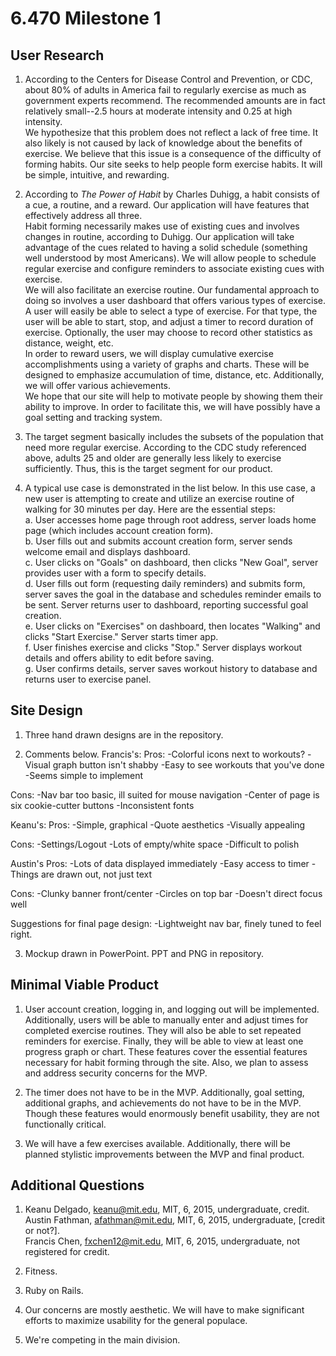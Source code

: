 6.470 Milestone 1
=================

User Research
-------------

1. According to the Centers for Disease Control and Prevention, or CDC, about 80% of adults in America fail to regularly exercise as much as government experts recommend. The recommended amounts are in fact relatively small--2.5 hours at moderate intensity and 0.25 at high intensity.
<BR>We hypothesize that this problem does not reflect a lack of free time. It also likely is not caused by lack of knowledge about the benefits of exercise. We believe that this issue is a consequence of the difficulty of forming habits. Our site seeks to help people form exercise habits. It will be simple, intuitive, and rewarding.

2. According to <i>The Power of Habit</i> by Charles Duhigg, a habit consists of a cue, a routine, and a reward. Our application will have features that effectively address all three.
<BR>Habit forming necessarily makes use of existing cues and involves changes in routine, according to Duhigg. Our application will take advantage of the cues related to having a solid schedule \(something well understood by most Americans\). We will allow people to schedule regular exercise and configure reminders to associate existing cues with exercise.
<BR>We will also facilitate an exercise routine. Our fundamental approach to doing so involves a user dashboard that offers various types of exercise. A user will easily be able to select a type of exercise. For that type, the user will be able to start, stop, and adjust a timer to record duration of exercise. Optionally, the user may choose to record other statistics as distance, weight, etc.
<BR>In order to reward users, we will display cumulative exercise accomplishments using a variety of graphs and charts. These will be designed to emphasize accumulation of time, distance, etc. Additionally, we will offer various achievements.
<BR>We hope that our site will help to motivate people by showing them their ability to improve. In order to facilitate this, we will have possibly have a goal setting and tracking system.

3. The target segment basically includes the subsets of the population that need more regular exercise. According to the CDC study referenced above, adults 25 and older are generally less likely to exercise sufficiently. Thus, this is the target segment for our product.

4. A typical use case is demonstrated in the list below. In this use case, a new user is attempting to create and utilize an exercise routine of walking for 30 minutes per day. Here are the essential steps:  
a. User accesses home page through root address, server loads home page \(which includes account creation form\).  
b. User fills out and submits account creation form, server sends welcome email and displays dashboard.  
c. User clicks on "Goals" on dashboard, then clicks "New Goal", server provides user with a form to specify details.  
d. User fills out form (requesting daily reminders) and submits form, server saves the goal in the database and schedules reminder emails to be sent. Server returns user to dashboard, reporting successful goal creation.  
e. User clicks on "Exercises" on dashboard, then locates "Walking" and clicks "Start Exercise." Server starts timer app.  
f. User finishes exercise and clicks "Stop." Server displays workout details and offers ability to edit before saving.  
g. User confirms details, server saves workout history to database and returns user to exercise panel.

Site Design
-----------
1. Three hand drawn designs are in the repository.

2. Comments below.
Francis's:
Pros:
-Colorful icons next to workouts?
-Visual graph button isn't shabby
-Easy to see workouts that you've done
-Seems simple to implement

Cons:
-Nav bar too basic, ill suited for mouse navigation
-Center of page is six cookie-cutter buttons
-Inconsistent fonts

Keanu's:
Pros:
-Simple, graphical
-Quote aesthetics
-Visually appealing

Cons:
-Settings/Logout
-Lots of empty/white space
-Difficult to polish

Austin's
Pros:
-Lots of data displayed immediately
-Easy access to timer
-Things are drawn out, not just text

Cons:
-Clunky banner front/center
-Circles on top bar
-Doesn't direct focus well


Suggestions for final page design:
-Lightweight nav bar, finely tuned to feel right.

3. Mockup drawn in PowerPoint. PPT and PNG in repository.

Minimal Viable Product
----------------------

1. User account creation, logging in, and logging out will be implemented. Additionally, users will be able to manually enter and adjust times for completed exercise routines. They will also be able to set repeated reminders for exercise. Finally, they will be able to view at least one progress graph or chart. These features cover the essential features necessary for habit forming through the site. Also, we plan to assess and address security concerns for the MVP.

2. The timer does not have to be in the MVP. Additionally, goal setting, additional graphs, and achievements do not have to be in the MVP. Though these features would enormously benefit usability, they are not functionally critical.

3. We will have a few exercises available. Additionally, there will be planned stylistic improvements between the MVP and final product.

Additional Questions
--------------------

1. Keanu Delgado, keanu@mit.edu, MIT, 6, 2015, undergraduate, credit.
<BR>Austin Fathman, afathman@mit.edu, MIT, 6, 2015, undergraduate, \[credit or not?\].
<BR>Francis Chen, fxchen12@mit.edu, MIT, 6, 2015, undergraduate, not registered for credit.

2. Fitness.

3. Ruby on Rails.

4. Our concerns are mostly aesthetic. We will have to make significant efforts to maximize usability for the general populace.

5. We're competing in the main division.